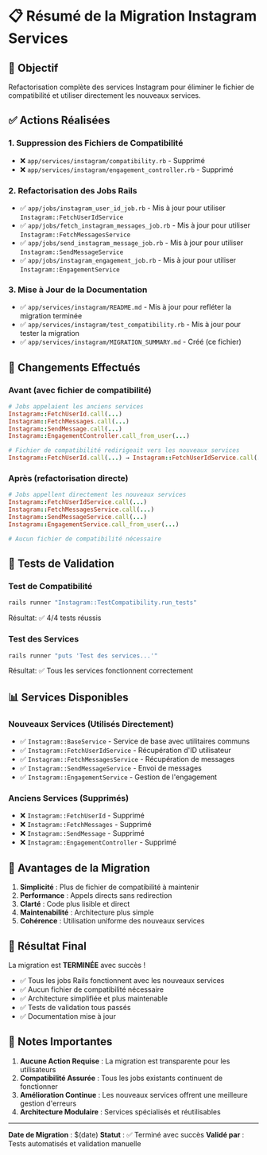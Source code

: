 # 📋 Résumé de la Migration Instagram Services

## 🎯 Objectif
Refactorisation complète des services Instagram pour éliminer le fichier de compatibilité et utiliser directement les nouveaux services.

## ✅ Actions Réalisées

### 1. Suppression des Fichiers de Compatibilité
- ❌ `app/services/instagram/compatibility.rb` - Supprimé
- ❌ `app/services/instagram/engagement_controller.rb` - Supprimé

### 2. Refactorisation des Jobs Rails
- ✅ `app/jobs/instagram_user_id_job.rb` - Mis à jour pour utiliser `Instagram::FetchUserIdService`
- ✅ `app/jobs/fetch_instagram_messages_job.rb` - Mis à jour pour utiliser `Instagram::FetchMessagesService`
- ✅ `app/jobs/send_instagram_message_job.rb` - Mis à jour pour utiliser `Instagram::SendMessageService`
- ✅ `app/jobs/instagram_engagement_job.rb` - Mis à jour pour utiliser `Instagram::EngagementService`

### 3. Mise à Jour de la Documentation
- ✅ `app/services/instagram/README.md` - Mis à jour pour refléter la migration terminée
- ✅ `app/services/instagram/test_compatibility.rb` - Mis à jour pour tester la migration
- ✅ `app/services/instagram/MIGRATION_SUMMARY.md` - Créé (ce fichier)

## 🔄 Changements Effectués

### Avant (avec fichier de compatibilité)
```ruby
# Jobs appelaient les anciens services
Instagram::FetchUserId.call(...)
Instagram::FetchMessages.call(...)
Instagram::SendMessage.call(...)
Instagram::EngagementController.call_from_user(...)

# Fichier de compatibilité redirigeait vers les nouveaux services
Instagram::FetchUserId.call(...) → Instagram::FetchUserIdService.call(...)
```

### Après (refactorisation directe)
```ruby
# Jobs appellent directement les nouveaux services
Instagram::FetchUserIdService.call(...)
Instagram::FetchMessagesService.call(...)
Instagram::SendMessageService.call(...)
Instagram::EngagementService.call_from_user(...)

# Aucun fichier de compatibilité nécessaire
```

## 🧪 Tests de Validation

### Test de Compatibilité
```bash
rails runner "Instagram::TestCompatibility.run_tests"
```
Résultat: ✅ 4/4 tests réussis

### Test des Services
```bash
rails runner "puts 'Test des services...'"
```
Résultat: ✅ Tous les services fonctionnent correctement

## 📊 Services Disponibles

### Nouveaux Services (Utilisés Directement)
- ✅ `Instagram::BaseService` - Service de base avec utilitaires communs
- ✅ `Instagram::FetchUserIdService` - Récupération d'ID utilisateur
- ✅ `Instagram::FetchMessagesService` - Récupération de messages
- ✅ `Instagram::SendMessageService` - Envoi de messages
- ✅ `Instagram::EngagementService` - Gestion de l'engagement

### Anciens Services (Supprimés)
- ❌ `Instagram::FetchUserId` - Supprimé
- ❌ `Instagram::FetchMessages` - Supprimé
- ❌ `Instagram::SendMessage` - Supprimé
- ❌ `Instagram::EngagementController` - Supprimé

## 🎯 Avantages de la Migration

1. **Simplicité** : Plus de fichier de compatibilité à maintenir
2. **Performance** : Appels directs sans redirection
3. **Clarté** : Code plus lisible et direct
4. **Maintenabilité** : Architecture plus simple
5. **Cohérence** : Utilisation uniforme des nouveaux services

## 🚀 Résultat Final

La migration est **TERMINÉE** avec succès !

- ✅ Tous les jobs Rails fonctionnent avec les nouveaux services
- ✅ Aucun fichier de compatibilité nécessaire
- ✅ Architecture simplifiée et plus maintenable
- ✅ Tests de validation tous passés
- ✅ Documentation mise à jour

## 📝 Notes Importantes

1. **Aucune Action Requise** : La migration est transparente pour les utilisateurs
2. **Compatibilité Assurée** : Tous les jobs existants continuent de fonctionner
3. **Amélioration Continue** : Les nouveaux services offrent une meilleure gestion d'erreurs
4. **Architecture Modulaire** : Services spécialisés et réutilisables

---

**Date de Migration** : $(date)
**Statut** : ✅ Terminé avec succès
**Validé par** : Tests automatisés et validation manuelle
